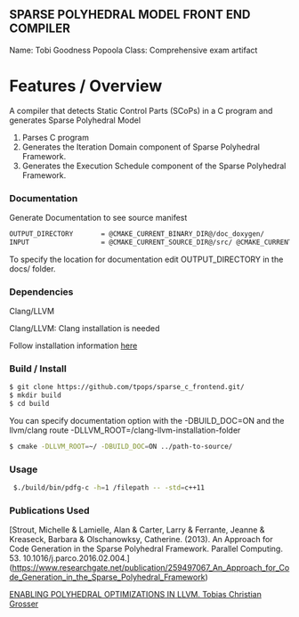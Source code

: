 ## SPARSE POLYHEDRAL MODEL FRONT END COMPILER

Name: Tobi Goodness Popoola
Class: Comprehensive exam artifact

# Features / Overview
A compiler that detects Static Control Parts (SCoPs) in a C program and generates Sparse Polyhedral Model

1. Parses C program 
2. Generates the Iteration Domain component of Sparse Polyhedral Framework.
3. Generates the Execution Schedule component of the Sparse Polyhedral Framework.


### Documentation

Generate Documentation to see source manifest


```sh
OUTPUT_DIRECTORY       = @CMAKE_CURRENT_BINARY_DIR@/doc_doxygen/
INPUT                  = @CMAKE_CURRENT_SOURCE_DIR@/src/ @CMAKE_CURRENT_SOURCE_DIR@/docs
```
To specify the location for documentation edit OUTPUT_DIRECTORY in the docs/ folder.


### Dependencies
Clang/LLVM

Clang/LLVM: Clang installation is needed

Follow installation information [here](https://clang.llvm.org/get_started.html)



### Build / Install

```sh
$ git clone https://github.com/tpops/sparse_c_frontend.git/
$ mkdir build
$ cd build
```

You can specify documentation option with the -DBUILD_DOC=ON and the llvm/clang route -DLLVM_ROOT=/clang-llvm-installation-folder

```sh
$ cmake -DLLVM_ROOT=~/ -DBUILD_DOC=ON ../path-to-source/
```

### Usage

```sh
 $./build/bin/pdfg-c -h=1 /filepath -- -std=c++11

```


### Publications Used 

[Strout, Michelle & Lamielle, Alan & Carter, Larry & Ferrante, Jeanne & Kreaseck, Barbara & Olschanowksy, Catherine. (2013). An Approach for Code Generation in the Sparse Polyhedral Framework. Parallel Computing. 53. 10.1016/j.parco.2016.02.004.] (https://www.researchgate.net/publication/259497067_An_Approach_for_Code_Generation_in_the_Sparse_Polyhedral_Framework) 


[ENABLING POLYHEDRAL OPTIMIZATIONS IN LLVM. Tobias Christian Grosser](https://polly.llvm.org/publications/grosser-diploma-thesis.pdf)
